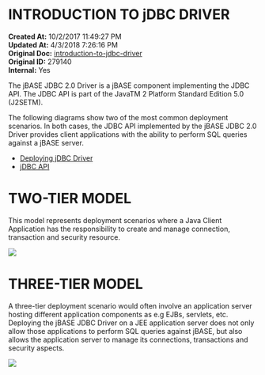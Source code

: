 # INTRODUCTION TO jDBC DRIVER

**Created At:** 10/2/2017 11:49:27 PM  
**Updated At:** 4/3/2018 7:26:16 PM  
**Original Doc:** [introduction-to-jdbc-driver](https://docs.jbase.com/38991-jremote/introduction-to-jdbc-driver)  
**Original ID:** 279140  
**Internal:** Yes  


The jBASE JDBC 2.0 Driver is a jBASE component implementing the JDBC API. The JDBC API is part of the JavaTM 2 Platform Standard Edition 5.0 (J2SETM).

The following diagrams show two of the most common deployment scenarios. In both cases, the JDBC API implemented by the jBASE JDBC 2.0 Driver provides client applications with the ability to perform SQL queries against a jBASE server.

- [Deploying jDBC Driver](./../jdbc/deploying-the-jdbc-driver)
- [jDBC API](./../jdbc/jbase-jdbc-api)




# TWO-TIER MODEL

This model represents deployment scenarios where a Java Client Application has the responsibility to create and manage connection, transaction and security resource.



![](http://www.jbase.com/r5/knowledgebase/manuals/3.0/30manpages/man/j5_JDBC_files/image002.gif)





# **THREE-TIER MODEL**

A three-tier deployment scenario would often involve an application server hosting different application components as e.g EJBs, servlets, etc. Deploying the jBASE JDBC Driver on a JEE application server does not only allow those applications to perform SQL queries against jBASE, but also allows the application server to manage its connections, transactions and security aspects.



![](http://www.jbase.com/r5/knowledgebase/manuals/3.0/30manpages/man/j5_JDBC_files/image004.gif)




